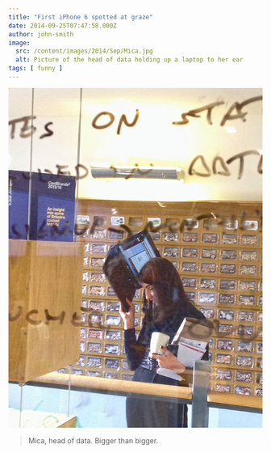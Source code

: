 ```yaml
---
title: "First iPhone 6 spotted at graze"
date: 2014-09-25T07:47:58.000Z
author: john-smith
image:
  src: /content/images/2014/Sep/Mica.jpg
  alt: Picture of the head of data holding up a laptop to her ear
tags: [ funny ]
---
```


![Mica, head of data](/content/images/2014/Sep/Mica.jpg)
>Mica, head of  data. Bigger than bigger.
